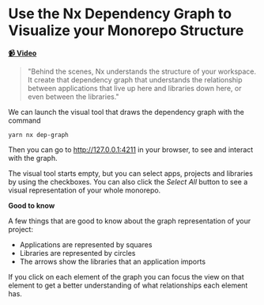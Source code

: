 # Use the Nx Dependency Graph to Visualize your Monorepo Structure

**[📹 Video](https://egghead.io/lessons/egghead-use-the-nx-dependency-graph-to-visualize-your-monorepo-structure)**

> "Behind the scenes, Nx understands the structure of your workspace. It create that dependency graph that understands the relationship between applications that live up here and libraries down here, or even between the libraries."

We can launch the visual tool that draws the dependency graph with the command

```shell
yarn nx dep-graph
```

Then you can go to http://127.0.0.1:4211 in your browser, to see and interact with the graph.

The visual tool starts empty, but you can select apps, projects and libraries by using the checkboxes. You can also click the _Select All_ button to see a visual representation of your whole monorepo.

**Good to know**

A few things that are good to know about the graph representation of your project:

- Applications are represented by squares
- Libraries are represented by circles
- The arrows show the libraries that an application imports

If you click on each element of the graph you can focus the view on that element to get a better understanding of what relationships each element has.